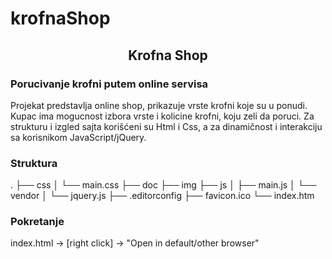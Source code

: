 # krofnaShop

<h2 align="center">Krofna Shop</h2>

### Porucivanje krofni putem online servisa

Projekat predstavlja online shop, prikazuje vrste krofni koje su u ponudi. Kupac ima mogucnost izbora vrste i kolicine krofni, koju zeli da poruci.
Za strukturu i izgled sajta korišćeni su Html i Css, a za dinamičnost i interakciju sa korisnikom JavaScript/jQuery.

### Struktura
.
├── css
│   └── main.css
├── doc
├── img
├── js
│   ├── main.js
│   └── vendor
│       └── jquery.js
├── .editorconfig
├── favicon.ico
└── index.htm

### Pokretanje

index.html -> [right click] -> "Open in default/other browser"
